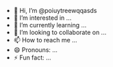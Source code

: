 - 👋 Hi, I’m @poiuytreewqqasds
- 👀 I’m interested in ...
- 🌱 I’m currently learning ...
- 💞️ I’m looking to collaborate on ...
- 📫 How to reach me ...
- 😄 Pronouns: ...
- ⚡ Fun fact: ...

<!---
poiuytreewqqasds/poiuytreewqqasds is a ✨ special ✨ repository because its `README.md` (this file) appears on your GitHub profile.
You can click the Preview link to take a look at your changes.
--->
